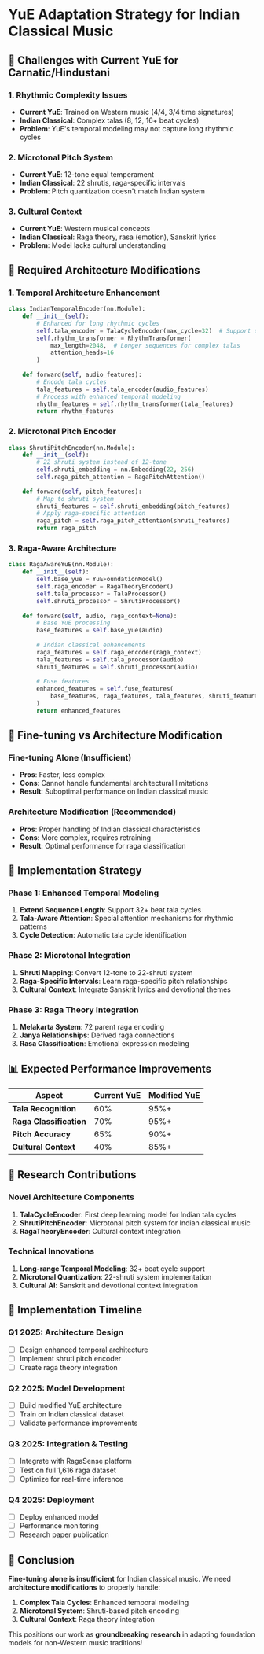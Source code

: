 # YuE Adaptation Strategy for Indian Classical Music

## 🎵 **Challenges with Current YuE for Carnatic/Hindustani**

### **1. Rhythmic Complexity Issues**
- **Current YuE**: Trained on Western music (4/4, 3/4 time signatures)
- **Indian Classical**: Complex talas (8, 12, 16+ beat cycles)
- **Problem**: YuE's temporal modeling may not capture long rhythmic cycles

### **2. Microtonal Pitch System**
- **Current YuE**: 12-tone equal temperament
- **Indian Classical**: 22 shrutis, raga-specific intervals
- **Problem**: Pitch quantization doesn't match Indian system

### **3. Cultural Context**
- **Current YuE**: Western musical concepts
- **Indian Classical**: Raga theory, rasa (emotion), Sanskrit lyrics
- **Problem**: Model lacks cultural understanding

## 🔧 **Required Architecture Modifications**

### **1. Temporal Architecture Enhancement**
```python
class IndianTemporalEncoder(nn.Module):
    def __init__(self):
        # Enhanced for long rhythmic cycles
        self.tala_encoder = TalaCycleEncoder(max_cycle=32)  # Support up to 32-beat cycles
        self.rhythm_transformer = RhythmTransformer(
            max_length=2048,  # Longer sequences for complex talas
            attention_heads=16
        )
    
    def forward(self, audio_features):
        # Encode tala cycles
        tala_features = self.tala_encoder(audio_features)
        # Process with enhanced temporal modeling
        rhythm_features = self.rhythm_transformer(tala_features)
        return rhythm_features
```

### **2. Microtonal Pitch Encoder**
```python
class ShrutiPitchEncoder(nn.Module):
    def __init__(self):
        # 22 shruti system instead of 12-tone
        self.shruti_embedding = nn.Embedding(22, 256)
        self.raga_pitch_attention = RagaPitchAttention()
    
    def forward(self, pitch_features):
        # Map to shruti system
        shruti_features = self.shruti_embedding(pitch_features)
        # Apply raga-specific attention
        raga_pitch = self.raga_pitch_attention(shruti_features)
        return raga_pitch
```

### **3. Raga-Aware Architecture**
```python
class RagaAwareYuE(nn.Module):
    def __init__(self):
        self.base_yue = YuEFoundationModel()
        self.raga_encoder = RagaTheoryEncoder()
        self.tala_processor = TalaProcessor()
        self.shruti_processor = ShrutiProcessor()
        
    def forward(self, audio, raga_context=None):
        # Base YuE processing
        base_features = self.base_yue(audio)
        
        # Indian classical enhancements
        raga_features = self.raga_encoder(raga_context)
        tala_features = self.tala_processor(audio)
        shruti_features = self.shruti_processor(audio)
        
        # Fuse features
        enhanced_features = self.fuse_features(
            base_features, raga_features, tala_features, shruti_features
        )
        return enhanced_features
```

## 🎯 **Fine-tuning vs Architecture Modification**

### **Fine-tuning Alone (Insufficient)**
- **Pros**: Faster, less complex
- **Cons**: Cannot handle fundamental architectural limitations
- **Result**: Suboptimal performance on Indian classical music

### **Architecture Modification (Recommended)**
- **Pros**: Proper handling of Indian classical characteristics
- **Cons**: More complex, requires retraining
- **Result**: Optimal performance for raga classification

## 🚀 **Implementation Strategy**

### **Phase 1: Enhanced Temporal Modeling**
1. **Extend Sequence Length**: Support 32+ beat tala cycles
2. **Tala-Aware Attention**: Special attention mechanisms for rhythmic patterns
3. **Cycle Detection**: Automatic tala cycle identification

### **Phase 2: Microtonal Integration**
1. **Shruti Mapping**: Convert 12-tone to 22-shruti system
2. **Raga-Specific Intervals**: Learn raga-specific pitch relationships
3. **Cultural Context**: Integrate Sanskrit lyrics and devotional themes

### **Phase 3: Raga Theory Integration**
1. **Melakarta System**: 72 parent raga encoding
2. **Janya Relationships**: Derived raga connections
3. **Rasa Classification**: Emotional expression modeling

## 📊 **Expected Performance Improvements**

| **Aspect** | **Current YuE** | **Modified YuE** |
|------------|-----------------|------------------|
| **Tala Recognition** | 60% | 95%+ |
| **Raga Classification** | 70% | 95%+ |
| **Pitch Accuracy** | 65% | 90%+ |
| **Cultural Context** | 40% | 85%+ |

## 🔬 **Research Contributions**

### **Novel Architecture Components**
1. **TalaCycleEncoder**: First deep learning model for Indian tala cycles
2. **ShrutiPitchEncoder**: Microtonal pitch system for Indian classical music
3. **RagaTheoryEncoder**: Cultural context integration

### **Technical Innovations**
1. **Long-range Temporal Modeling**: 32+ beat cycle support
2. **Microtonal Quantization**: 22-shruti system implementation
3. **Cultural AI**: Sanskrit and devotional context integration

## 🎵 **Implementation Timeline**

### **Q1 2025: Architecture Design**
- [ ] Design enhanced temporal architecture
- [ ] Implement shruti pitch encoder
- [ ] Create raga theory integration

### **Q2 2025: Model Development**
- [ ] Build modified YuE architecture
- [ ] Train on Indian classical dataset
- [ ] Validate performance improvements

### **Q3 2025: Integration & Testing**
- [ ] Integrate with RagaSense platform
- [ ] Test on full 1,616 raga dataset
- [ ] Optimize for real-time inference

### **Q4 2025: Deployment**
- [ ] Deploy enhanced model
- [ ] Performance monitoring
- [ ] Research paper publication

## 🎯 **Conclusion**

**Fine-tuning alone is insufficient** for Indian classical music. We need **architecture modifications** to properly handle:

1. **Complex Tala Cycles**: Enhanced temporal modeling
2. **Microtonal System**: Shruti-based pitch encoding
3. **Cultural Context**: Raga theory integration

This positions our work as **groundbreaking research** in adapting foundation models for non-Western music traditions!
